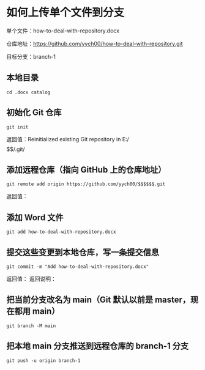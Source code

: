 # 如何上传单个文件到分支
单个文件：how-to-deal-with-repository.docx

仓库地址：https://github.com/yych00/how-to-deal-with-repository.git

目标分支：branch-1

## 本地目录
    cd .docx catalog

## 初始化 Git 仓库
    git init
返回值：Reinitialized existing Git repository in E:/$$$$$$/.git/
  
## 添加远程仓库（指向 GitHub 上的仓库地址）
    git remote add origin https://github.com/yych00/$$$$$$.git
返回值：

## 添加 Word 文件
    git add how-to-deal-with-repository.docx

## 提交这些变更到本地仓库，写一条提交信息
    git commit -m "Add how-to-deal-with-repository.docx"
返回值：
返回说明：

## 把当前分支改名为 main（Git 默认以前是 master，现在都用 main）
    git branch -M main

## 把本地 main 分支推送到远程仓库的 branch-1 分支
    git push -u origin branch-1


